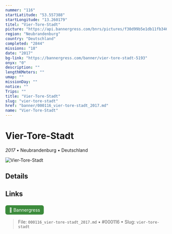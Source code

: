 ```yaml
---
nummer: "116"
startLatitude: "53.557388"
startLongitude: "13.260179"
titel: "Vier-Tore-Stadt"
picture: "https://api.bannergress.com/bnrs/pictures/f30d99b5e1db11fb34669f0f9562bfb6"
region: "Neubrandenburg"
country: "Deutschland"
completed: "2844"
missions: "18"
date: "2017"
bg-link: "https://bannergress.com/banner/vier-tore-stadt-5193"
onyx: "0"
description: ""
lengthKMeters: ""
umap: ""
missionDay: ""
notice: ""
Trips: ""
title: "Vier-Tore-Stadt"
slug: "vier-tore-stadt"
href: "banner/000116_vier-tore-stadt_2017.md"
name: "Vier-Tore-Stadt"
---
```

# Vier-Tore-Stadt

*2017* • Neubrandenburg • Deutschland

![Vier-Tore-Stadt](https://api.bannergress.com/bnrs/pictures/f30d99b5e1db11fb34669f0f9562bfb6)



## Details









## Links
<a href="https://bannergress.com/banner/vier-tore-stadt-5193" style="display:inline-block;margin:6px 8px 0 0;padding:6px 12px;background:#3c8b3c;color:#fff;text-decoration:none;border-radius:6px;">🔗 Bannergress</a>




> File: `000116_vier-tore-stadt_2017.md` • #000116 • Slug: `vier-tore-stadt`
